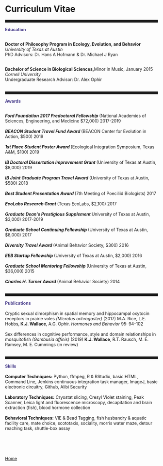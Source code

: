 <body>
		
<div class="container">
<div class="blurb">
<h1>Curriculum Vitae</h1>

<hr style="height:9px;color:#84949B">
<b><font color="darkslateblue">Education</font></b><br><br>
	
<b>Doctor of Philosophy Program in Ecology, Evolution, and Behavior</b> <br>
<em> University of Texas at Austin </em> <br>
PhD Advisors: Dr. Hans A Hofmann & Dr. Michael J Ryan <br><br>

<b>Bachelor of Science in Biological Sciences,</b>Minor in Music, January 2015 <br>
<em> Cornell University </em> <br>
Undergraduate Research Advisor: Dr. Alex Ophir <br><br>


<hr style="height:9px;color:#84949B">
<b><font color="darkslateblue">Awards</font></b><br><br>
	
<b><i>Ford Foundation 2017 Predoctoral Fellowship </i></b>(National Academies of Sciences, Engineering, and Medicine $72,000) 2017-2019<br><br>
<b><i>BEACON Student Travel Fund Award </i></b>(BEACON Center for Evolution in Action, $500) 2019<br><br>
<b><i>1st Place Student Poster Award </i></b>(Ecological Integration Symposium, Texas A&M, $100) 2019<br><br>
<b><i>IB Doctoral Dissertation Improvement Grant </i></b>(University of Texas at Austin, $8,000) 2019<br><br>
<b><i>IB Joint Graduate Program Travel Award </i></b>(University of Texas at Austin, $580) 2018<br><br>
<b><i>Best Student Presentation Award </i></b>(7th Meeting of Poeciliid Biologists) 2017<br><br>
<b><i>EcoLabs Research Grant </i></b>(Texas EcoLabs, $2,100) 2017<br><br>
<b><i>Graduate Dean's Prestigious Supplement </i></b>University of Texas at Austin, $3,000) 2017-2019<br><br>
<b><i>Graduate School Continuing Fellowship </i></b>(University of Texas at Austin, $8,000) 2017<br><br>
<b><i>Diversity Travel Award </i></b>(Animal Behavior Society, $300) 2016<br><br>
<b><i>EEB Startup Fellowship </i></b>(University of Texas at Austin, $2,000) 2016 <br><br>
<b><i>Graduate School Mentoring Fellowship </i></b>(University of Texas at Austin, $36,000) 2015<br><br>
<b><i>Charles H. Turner Award </i></b>(Animal Behavior Society) 2014<br><br>


<hr style="height:9px;color:#84949B">
<b><font color="darkslateblue">Publications</font></b><br><br>
Cryptic sexual dimorphism in spatial memory and hippocampal oxytocin receptors in prairie voles <i>(Microtus ochrogaster)</i> (2017) M.A. Rice, L.E. Hobbs,<b> K.J. Wallace</b>, A.G. Ophir. <i>Hormones and Behavior</i> 95: 94–102<br><br>
Sex differences in cognitive performance, style and domain relationships in mosquitofish <i>(Gambusia affinis)</i> (2019) <b>K.J. Wallace</b>, R.T. Rausch, M. E.  Ramsey,  M. E. Cummings (in review)<br><br>


<hr style="height:9px;color:#84949B">
<b><font color="darkslateblue">Skills</font></b><br><br>
<b>Computer Techniques:</b> Python, ffmpeg, R & RStudio, basic HTML, Command Line, Jenkins continuous integration task manager, ImageJ, basic electronic circuitry, Github, Alibi Security<br><br>
<b>Laboratory Techniques:</b> Cryostat slicing, Cresyl Violet staining, Peak Scanner, Leica light and fluorescence microscopy, decapitation and brain extraction (fish), blood hormone collection<br><br>
<b>Behavioral Techniques:</b> VIE & Bead Tagging, fish husbandry & aquatic facility care, mate choice, scototaxis, sociality, morris water maze, detour reaching task, shuttle-box assay <br><br>

	   
	   
	
<br><br>	
<a href="../">Home</a>
